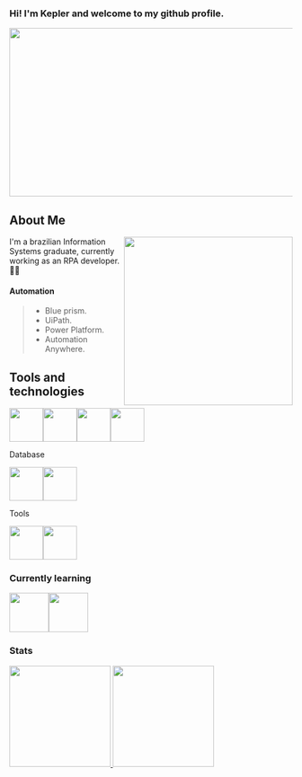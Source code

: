 ### Hi! I'm Kepler and welcome to my github profile.
<img width="1000" height= "300" src="https://user-images.githubusercontent.com/59963744/202289168-76f63010-7833-4557-85d5-aaab367d324c.png"/>


## About Me
<img align="right" width="300" src="https://i.pinimg.com/originals/e1/85/18/e18518c6d24257c6fb02e3c95a862d85.gif" />
  I'm a brazilian Information Systems graduate, currently working as an RPA developer. 👨‍💻    
  
  
#### Automation
>
> - Blue prism.
> - UiPath.
> - Power Platform.
> - Automation Anywhere.
>





## Tools and technologies
<img src="https://cdn.jsdelivr.net/gh/devicons/devicon/icons/csharp/csharp-original.svg" width="60" height="60"/><img src="https://cdn.jsdelivr.net/gh/devicons/devicon/icons/html5/html5-original-wordmark.svg" width="60" height="60"/><img src="https://cdn.jsdelivr.net/gh/devicons/devicon/icons/css3/css3-original-wordmark.svg" width="60" height="60"/><img src="https://cdn.jsdelivr.net/gh/devicons/devicon/icons/java/java-original-wordmark.svg" width="60" height="60"/>

Database

<img src="https://cdn.jsdelivr.net/gh/devicons/devicon/icons/mysql/mysql-original-wordmark.svg" width="60" height="60"/><img src="https://cdn.jsdelivr.net/gh/devicons/devicon/icons/microsoftsqlserver/microsoftsqlserver-plain-wordmark.svg" width="60" height="60"/>

Tools

<img src="https://cdn.jsdelivr.net/gh/devicons/devicon/icons/vscode/vscode-original-wordmark.svg" width="60" height="60" /><img src="https://cdn.jsdelivr.net/gh/devicons/devicon/icons/visualstudio/visualstudio-plain.svg" width="60" height="60"/>

### Currently learning
<img src="https://cdn.jsdelivr.net/gh/devicons/devicon/icons/python/python-original-wordmark.svg" width="70" height="70" /><img src="https://cdn.jsdelivr.net/gh/devicons/devicon/icons/tensorflow/tensorflow-original.svg" width="70" height="70" />
### Stats
<div>
<a href="https://github.com/seu-usuário-aqui">
<img height="180em" src="https://github-readme-stats.vercel.app/api/top-langs/?username=Kepler-Alves&layout=compact&langs_count=7&theme=dracula"/>
<img height="180em" src="https://github-readme-stats.vercel.app/api?username=Kepler-Alves&show_icons=true&theme=dracula&include_all_commits=true&count_private=true"/>
</div>
<!--
### Contact me
<div>
<a href="--------" target="_blank"><img height="50" src="https://user-images.githubusercontent.com/59963744/202018199-2781e2a8-0b60-45f8-844f-d5031f32bc16.png"></a>   
</div>
--/>
